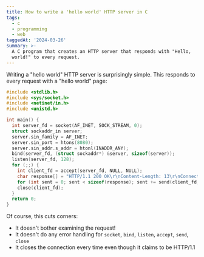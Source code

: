 ```yaml
---
title: How to write a 'hello world' HTTP server in C
tags:
  - c
  - programming
  - web
taggedAt: '2024-03-26'
summary: >-
  A C program that creates an HTTP server that responds with "Hello,
  world!" to every request.
---
```


Writing a "hello world" HTTP server is surprisingly simple. This responds to every request with a "hello world" page:

```c
#include <stdlib.h>
#include <sys/socket.h>
#include <netinet/in.h>
#include <unistd.h>

int main() {
  int server_fd = socket(AF_INET, SOCK_STREAM, 0);
  struct sockaddr_in server;
  server.sin_family = AF_INET;
  server.sin_port = htons(8080);
  server.sin_addr.s_addr = htonl(INADDR_ANY);
  bind(server_fd, (struct sockaddr*) &server, sizeof(server));
  listen(server_fd, 128);
  for (;;) {
    int client_fd = accept(server_fd, NULL, NULL);
    char response[] = "HTTP/1.1 200 OK\r\nContent-Length: 13\r\nConnection: close\r\n\r\nHello, world!";
    for (int sent = 0; sent < sizeof(response); sent += send(client_fd, response+sent, sizeof(response)-sent, 0));
    close(client_fd);
  }
  return 0;
}
```

Of course, this cuts corners:

* It doesn't bother examining the request!
* It doesn't do any error handling for `socket`, `bind`, `listen`, `accept`, `send`, `close`
* It closes the connection every time even though it claims to be HTTP/1.1
